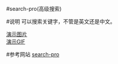 #search-pro(高级搜索)

#说明
可以搜索关键字，不管是英文还是中文。  

[演示图片](https://ask.qcloudimg.com/http-save/1692602/xkbap6dgjo.png?imageView2/2/w/1620)  
[演示GIF](https://ask.qcloudimg.com/http-save/1692602/aoyrj1knh1.gif)

#参考网站
[search-pro](http://gitbook-plugins.github.io/gitbook-plugin-search-pro/book/?q=)